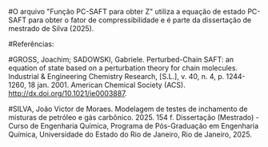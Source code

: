 #O arquivo "Função PC-SAFT para obter Z" utiliza a equação de estado PC-SAFT para obter o fator de compressibilidade e é parte da dissertação de mestrado de Silva (2025).

#Referências:

#GROSS, Joachim; SADOWSKI, Gabriele. Perturbed-Chain SAFT: an equation of state based on a perturbation theory for chain molecules. Industrial & Engineering Chemistry Research, [S.L.], v. 40, n. 4, p. 1244-1260, 18 jan. 2001. American Chemical Society (ACS). http://dx.doi.org/10.1021/ie0003887.

#SILVA, João Victor de Moraes. Modelagem de testes de inchamento de misturas de petróleo e gás carbônico. 2025. 154 f. Dissertação (Mestrado) - Curso de Engenharia Química, Programa de Pós-Graduação em Engenharia Química, Universidade do Estado do Rio de Janeiro, Rio de Janeiro, 2025.
